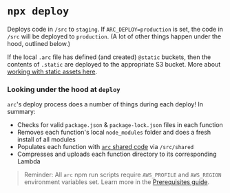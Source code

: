 # `npx deploy`

Deploys code in `/src` to `staging`. If `ARC_DEPLOY=production` is set, the code in `/src` will be deployed to `production`. (A lot of other things happen under the hood, outlined below.)

If the local `.arc` file has defined (and created) `@static` buckets, then the contents of `.static` are deployed to the appropriate S3 bucket. More about [working with static assets here](/guides/static-assets).

### Looking under the hood at `deploy`

`arc`'s deploy process does a number of things during each deploy! In summary:

- Checks for valid `package.json` & `package-lock.json` files in each function
- Removes each function's local `node_modules` folder and does a fresh install of all modules
- Populates each function with [`arc` shared code](/guides/sharing-common-code) via `/src/shared`
- Compresses and uploads each function directory to its corresponding Lambda

> Reminder: All `arc` npm run scripts require `AWS_PROFILE` and `AWS_REGION` environment variables set. Learn more in the [Prerequisites guide](/quickstart).
